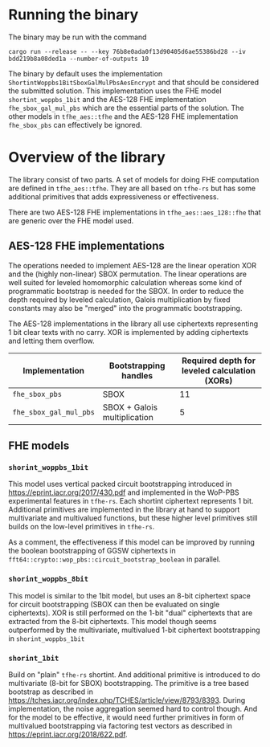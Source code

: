 # Running the binary

The binary may be run with the command

```
cargo run --release -- --key 76b8e0ada0f13d90405d6ae55386bd28 --iv bdd219b8a08ded1a --number-of-outputs 10
```

The binary by default uses the implementation `ShortintWoppbs1BitSboxGalMulPbsAesEncrypt`
and that should be considered the submitted solution. This implementation uses the FHE model `shortint_woppbs_1bit` 
and the AES-128 FHE implementation `fhe_sbox_gal_mul_pbs` which are the essential parts of the solution.
The other models in `tfhe_aes::tfhe` and the AES-128 FHE implementation `fhe_sbox_pbs` can
effectively be ignored.

# Overview of the library

The library consist of two parts. A set of models for doing FHE computation are defined in `tfhe_aes::tfhe`. 
They are all based on `tfhe-rs` but has some additional primitives that adds expressiveness or effectiveness.

There are two AES-128 FHE implementations in `tfhe_aes::aes_128::fhe` that are generic over the FHE model used. 

## AES-128 FHE implementations

The operations needed to implement AES-128 are the linear operation XOR and the (highly non-linear) SBOX permutation.
The linear operations are well suited for leveled homomorphic calculation whereas some kind of programmatic bootstrap
is needed for the SBOX. In order to reduce the depth required by leveled calculation, Galois multiplication by fixed constants
may also be "merged" into the programmatic bootstrapping.

The AES-128 implementations in the library all use ciphertexts representing 1 bit clear texts with no carry. XOR is 
implemented by adding ciphertexts and letting them overflow.

| Implementation         | Bootstrapping handles        | Required depth for leveled calculation (XORs) |
|------------------------|------------------------------|-----------------------------------------------|
| `fhe_sbox_pbs`         | SBOX                         | 11                                            |
| `fhe_sbox_gal_mul_pbs` | SBOX + Galois multiplication | 5                                             |


## FHE models

### `shorint_woppbs_1bit`

This model uses vertical packed circuit bootstrapping introduced in <https://eprint.iacr.org/2017/430.pdf> and implemented
in the WoP-PBS experimental features in `tfhe-rs`. Each shortint ciphertext represents 1 bit. 
Additional primitives are implemented in the library at hand to support
multivariate and multivalued functions, but these higher level primitives still builds on the low-level primitives in `tfhe-rs`.

As a comment, the effectiveness if this model can be improved by running the boolean bootstrapping of GGSW ciphertexts in
`fft64::crypto::wop_pbs::circuit_bootstrap_boolean` in parallel. 

### `shorint_woppbs_8bit`

This model is similar to the 1bit model, but uses an 8-bit ciphertext space for circuit bootstrapping 
(SBOX can then be evaluated on single ciphertexts). XOR is still performed on the 1-bit "dual" ciphertexts that are
extracted from the 8-bit ciphertexts. This model though seems outperformed by the multivariate, multivalued 1-bit ciphertext
bootstrapping in `shorint_woppbs_1bit`

### `shorint_1bit`

Build on "plain" `tfhe-rs` shortint. And additional primitive is introduced to do multivariate (8-bit for SBOX)
bootstrapping. The primitive is a tree based bootstrap as described in
<https://tches.iacr.org/index.php/TCHES/article/view/8793/8393>. During implementation, the noise aggregation seemed
hard to control though. And for the model to be effective, it would need further primitives in form of multivalued
bootstrapping via factoring test vectors as described in <https://eprint.iacr.org/2018/622.pdf>.